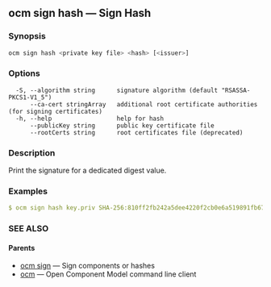 ## ocm sign hash &mdash; Sign Hash

### Synopsis

```bash
ocm sign hash <private key file> <hash> [<issuer>]
```

### Options

```text
  -S, --algorithm string      signature algorithm (default "RSASSA-PKCS1-V1_5")
      --ca-cert stringArray   additional root certificate authorities (for signing certificates)
  -h, --help                  help for hash
      --publicKey string      public key certificate file
      --rootCerts string      root certificates file (deprecated)
```

### Description

Print the signature for a dedicated digest value.
	
### Examples

```yaml
$ ocm sign hash key.priv SHA-256:810ff2fb242a5dee4220f2cb0e6a519891fb67f2f828a6cab4ef8894633b1f50
```

### SEE ALSO

#### Parents

* [ocm sign](ocm_sign.md)	 &mdash; Sign components or hashes
* [ocm](ocm.md)	 &mdash; Open Component Model command line client

